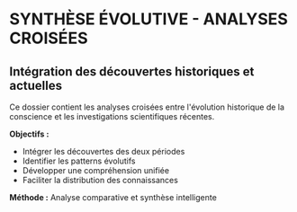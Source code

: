 # SYNTHÈSE ÉVOLUTIVE - ANALYSES CROISÉES
## Intégration des découvertes historiques et actuelles

Ce dossier contient les analyses croisées entre l'évolution historique de la conscience
et les investigations scientifiques récentes.

**Objectifs :**
- Intégrer les découvertes des deux périodes
- Identifier les patterns évolutifs
- Développer une compréhension unifiée
- Faciliter la distribution des connaissances

**Méthode :** Analyse comparative et synthèse intelligente
